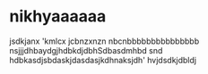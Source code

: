 # nikhyaaaaaa
jsdkjanx
'kmlcx
jcbnzxnzn
nbcnbbbbbbbbbbbbbbb
nsjjjdhbaydgjhdbkdjdbhSdbasdmhbd snd
hdbkasdjsbdaskjdasdasjkdhnaksjdh'
hvjdsdkjdbldj
